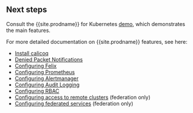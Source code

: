 ## Next steps

Consult the {{site.prodname}} for Kubernetes [demo]({{site.baseurl}}/{{page.version}}/getting-started/cnx/simple-policy-cnx), which
demonstrates the main features.

For more detailed documentation on {{site.prodname}} features, see here:
- [Install calicoq]({{site.baseurl}}/{{page.version}}/usage/calicoq/)
- [Denied Packet Notifications]({{site.baseurl}}/{{page.version}}/usage/metrics/metrics)
- [Configuring Felix]({{site.baseurl}}/{{page.version}}/reference/felix/configuration)
- [Configuring Prometheus]({{site.baseurl}}/{{page.version}}/usage/configuration/prometheus)
- [Configuring Alertmanager]({{site.baseurl}}/{{page.version}}/usage/configuration/alertmanager)
- [Configuring Audit Logging]({{site.baseurl}}/{{page.version}}/usage/logs/elastic/ee-audit)
- [Configuring RBAC]({{site.baseurl}}/{{page.version}}/reference/cnx/rbac-tiered-policies)
- [Configuring access to remote clusters]({{site.baseurl}}/{{page.version}}/usage/federation/configure-rcc) (federation only)
- [Configuring federated services]({{site.baseurl}}/{{page.version}}/usage/federation/services-controller) (federation only)
